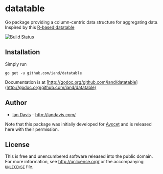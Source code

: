 # datatable

Go package providing a column-centric data structure for aggregating data. Inspired by this [R-based datatable](https://github.com/Rdatatable/data.table/wiki)

[![Build Status](https://travis-ci.org/iand/datatable.svg?branch=master)](https://travis-ci.org/iand/datatable)

## Installation

Simply run

	go get -u github.com/iand/datatable

Documentation is at [http://godoc.org/github.com/iand/datatable](http://godoc.org/github.com/iand/datatable)

## Author

* [Ian Davis](http://github.com/iand) - <http://iandavis.com/>

Note that this package was initially developed for [Avocet](https://github.com/avct) and is released here with their permission.

## License

This is free and unencumbered software released into the public domain. For more
information, see <http://unlicense.org/> or the accompanying [`UNLICENSE`](UNLICENSE) file.
